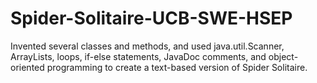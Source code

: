 # Spider-Solitaire-UCB-SWE-HSEP
Invented several classes and methods, and used java.util.Scanner, ArrayLists, loops, if-else statements, JavaDoc comments, and object-oriented programming to create a text-based version of Spider Solitaire.
